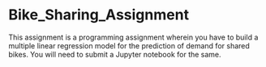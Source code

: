 # Bike_Sharing_Assignment
 This assignment is a programming assignment wherein you have to build a multiple linear regression model for the prediction of demand for shared bikes. You will need to submit a Jupyter notebook for the same. 
